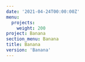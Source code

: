 ```yaml
---
date: '2021-04-24T00:00:00Z'
menu:
  projects:
    weight: 200
project: Banana
section_menu: Banana
title: Banana
version: 'Banana'
---
```

